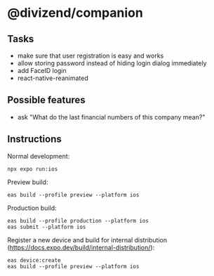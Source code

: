 # @divizend/companion

## Tasks

- make sure that user registration is easy and works
- allow storing password instead of hiding login dialog immediately
- add FaceID login
- react-native-reanimated

## Possible features

- ask "What do the last financial numbers of this company mean?"

## Instructions

Normal development:

```
npx expo run:ios
```

Preview build:

```
eas build --profile preview --platform ios
```

Production build:

```
eas build --profile production --platform ios
eas submit --platform ios
```

Register a new device and build for internal distribution (https://docs.expo.dev/build/internal-distribution/):

```
eas device:create
eas build --profile preview --platform ios
```

